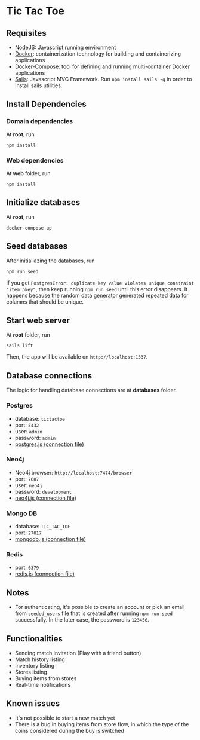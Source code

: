 # Tic Tac Toe


## Requisites

- [NodeJS](https://nodejs.org/en/): Javascript running environment
- [Docker](https://docs.docker.com/engine/install/): containerization technology for building and containerizing applications
- [Docker-Compose](https://docs.docker.com/compose/install/): tool for defining and running multi-container Docker applications
- [Sails](https://sailsjs.com/get-started): Javascript MVC Framework. Run `npm install sails -g` in order to install sails utilities. 


## Install Dependencies

### Domain dependencies

At **root**, run

```
npm install
```

### Web dependencies

At **web** folder, run

```
npm install
```


## Initialize databases

At **root**, run

```
docker-compose up
```


## Seed databases

After initialiazing the databases, run

```
npm run seed
```

If you get `PostgresError: duplicate key value violates unique constraint "item_pkey"`, then keep running `npm run seed` until this error disappears.
It happens because the random data generator generated repeated data for columns that should be unique.


## Start web server

At **root** folder, run

```
sails lift
```

Then, the app will be available on `http://localhost:1337`.


## Database connections

The logic for handling database connections are at **databases** folder.

### Postgres

- database: `tictactoe`
- port: `5432`
- user: `admin`
- password: `admin`
- [postgres.js (connection file)](/databases/postgres.js)


### Neo4j

- Neo4j browser: `http://localhost:7474/browser`
- port: `7687`
- user: `neo4j`
- password: `development`
- [neo4j.js (connection file)](/databases/neo4j.js)

### Mongo DB

- database: `TIC_TAC_TOE`
- port: `27017`
- [mongodb.js (connection file)](/databases/mongodb.js)

### Redis

- port: `6379`
- [redis.js (connection file)](/databases/redis.js)


## Notes

- For authenticating, it's possible to create an account or pick an email from `seeded_users` file that is created after running `npm run seed` successfully. In the later case, the password is `123456`.


## Functionalities

- Sending match invitation (Play with a friend button)
- Match history listing
- Inventory listing
- Stores listing
- Buying items from stores
- Real-time notifications

## Known issues

- It's not possible to start a new match yet
- There is a bug in buying items from store flow, in which the type of the coins considered during the buy is switched
